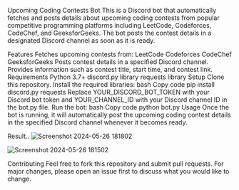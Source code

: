 Upcoming Coding Contests Bot
This is a Discord bot that automatically fetches and posts details about upcoming coding contests from popular competitive programming platforms including LeetCode, Codeforces, CodeChef, and GeeksforGeeks. The bot posts the contest details in a designated Discord channel as soon as it is ready.

Features
Fetches upcoming contests from:
LeetCode
Codeforces
CodeChef
GeeksforGeeks
Posts contest details in a specified Discord channel.
Provides information such as contest title, start time, and contest link.
Requirements
Python 3.7+
discord.py library
requests library
Setup
Clone this repository.
Install the required libraries:
bash
Copy code
pip install discord.py requests
Replace YOUR_DISCORD_BOT_TOKEN with your Discord bot token and YOUR_CHANNEL_ID with your Discord channel ID in the bot.py file.
Run the bot:
bash
Copy code
python bot.py
Usage
Once the bot is running, it will automatically post the upcoming coding contest details in the specified Discord channel whenever it becomes ready.

Result..
![Screenshot 2024-05-26 181802](https://github.com/alururamesh521/ContestAlertBot-Hacky/assets/142136138/dce36b47-c913-4962-897b-5a20998e5ab9)






![Screenshot 2024-05-26 181502](https://github.com/alururamesh521/ContestAlertBot-Hacky/assets/142136138/98c011ac-730a-4125-b5a9-1209121284ce)



Contributing
Feel free to fork this repository and submit pull requests. For major changes, please open an issue first to discuss what you would like to change.


